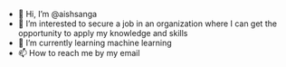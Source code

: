 - 👋 Hi, I’m @aishsanga
- 👀 I’m interested to secure a job in an organization where I can get the opportunity to apply my knowledge and skills 
- 🌱 I’m currently learning machine learning
- 📫 How to reach me by my email

<!---
aishsanga/aishsanga is a ✨ special ✨ repository because its `README.md` (this file) appears on your GitHub profile.
You can click the Preview link to take a look at your changes.
--->
